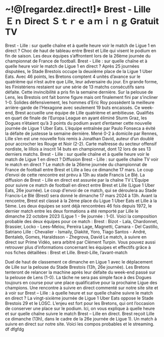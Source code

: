 <h1>~!@[regardez.direct!]* Brest - Lille Ｅｎ Direct Ｓｔｒｅａｍｉｎｇ Gratuit TV</h1>
Brest - Lille : sur quelle chaîne et à quelle heure voir le match de Ligue 1 en direct ?
Choc de haut de tableau entre Brest et Lille qui visent le podium en fin de saison. Les deux équipes s’affrontent lors de la 26ème journée du championnat de France de football. Brest - Lille : sur quelle chaîne et à quelle heure voir le match de Ligue 1 en direct ?
Après 25 journées disputées, le Stade Brestois occupe la deuxième place de la Ligue 1 Uber Eats. Avec 46 points, les Bretons comptent 4 unités d’avance sur le quatrième qui n’est autre que Lille, leur adversaire du jour. En grande forme, les Finistériens restaient sur une série de 13 matchs consécutifs sans défaite.
Cette invincibilité a pris fin la semaine dernière. Sur la pelouse de Lens, les Brestois ont fait bonne figure mais ont finalement fini par s’incliner 1-0. Solides défensivement, les hommes d’Eric Roy possèdent la meilleure arrière-garde de l’Hexagone avec seulement 19 buts encaissés.
Ce week-end, Brest accueille une équipe de Lille quatrième et ambitieuse. Qualifiés en quart de finale de l’Europa League en ayant éliminé Sturm Graz, les Dogues n’étaient qu’à 3 points du podium avant d’entamer cette nouvelle journée de Ligue 1 Uber Eats.
L’équipe entraînée par Paulo Fonseca a évité la défaite de justesse la semaine dernière. Mené 0-2 à domicile par Rennes, Lille s’en est une nouvelle fois remis à Jonathan David, auteur d’un doublé pour accrocher les Rouge et Noir (2-2). Carte maîtresse du secteur offensif nordiste, le lillois a inscrit 14 buts en championnat, dont 12 lors de ses 13 derniers matchs.
Brest - Lille : sur quelle chaîne et à quelle heure voir le match de Ligue 1 en direct ?
Diffusion Brest - Lille : sur quelle chaîne TV voir le match en direct ?
Le match de la 26ème journée du championnat de France de football entre Brest et Lille a lieu ce dimanche 17 mars. Le coup d’envoi de cette rencontre est prévu à 13h au stade Francis Le Blé. La diffusion de Brest - Lille en direct est assurée par la chaîne TV
L'Équipe pour suivre ce match de football en direct entre Brest et Lille (Ligue 1 Uber Eats, 26e journée).
Le coup d'envoi de ce match, qui se déroulera au Stade Francis-Le Blé (Brest) sera donné le dimanche 17 mars 2024 à 13h. Avant la rencontre, Brest est classé à la 2ème place du Ligue 1 Uber Eats et Lille à la 5ème. Les deux équipes se sont déjà rencontrées 46 fois depuis 1972, le dernier match entre les deux formations a été remporté par Lille le dimanche 22 octobre 2023 (Ligue 1 - 9e journée : 1-0).
Voici la composition probable des deux équipes pour ce match :
Brest : Bizot - Lala, Chardonnet, Brassier, Locko - Lees-Melou, Pereira Lage, Magnetti, Camara - Del Castillo, Satriano
Lille : Chevalier - Ismaily, Diakité, Yoro, Tiago Santos - André, Bentaleb, Gomes, Haraldsson - Zhegrova, David
Le match, à suivre en direct sur Prime Vidéo, sera arbitré par Clément Turpin.
Vous pouvez aussi retrouver plus d’informations concernant les équipes et effectifs grâce à nos fiches détaillées : Brest et Lille.
Brest-Lille, l’avant-match

Duel de haut de classement ce dimanche en Ligue 1 avec le déplacement de Lille sur la pelouse du Stade Brestois (13h, 26e journée). Les Bretons tenteront de relancer la machine après leur défaite du week-end passé sur la pelouse de Lens (1-0). La tâche ne sera pas simple face à des Dogues toujours en course pour une place qualificative pour la prochaine Ligue des champions. Une rencontre à suivre en direct commenté sur notre site site et à voir sur
Brest – Lille : à quelle heure et sur quelle chaîne suivre le match en direct ?
La vingt-sixième journée de Ligue 1 Uber Eats oppose le Stade Brestois 29 et le LOSC. L’enjeu est fort pour les Bretons, qui ont l’occasion de conserver une place sur le podium. Ici, on vous explique à quelle heure et sur quelle chaîne suivre le match Brest – Lille en direct.
Brest reçoit Lille ce dimanche (13h), dans le cadre de la 26e journée de Ligue 1). Un match à suivre en direct sur notre site. Voici les compos probables et le streaming. df dfgfdg
